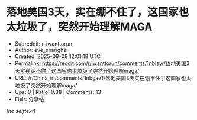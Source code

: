 # 落地美国3天，实在绷不住了，这国家也太垃圾了，突然开始理解MAGA

- Subreddit: r_iwanttorun
- Author: eve_shanghai
- Created: 2025-09-08 12:01:18 UTC
- Permalink: https://reddit.com/r/iwanttorun/comments/1nblsyr/落地美国3天实在绷不住了这国家也太垃圾了突然开始理解maga/
- URL: /r/China_irl/comments/1nbgaz1/落地美国3天实在绷不住了这国家也太垃圾了突然开始理解maga/
- Ups: 0 | Ratio: 0.38 | Comments: 13
- Flair: 分享帖

_(no selftext)_
